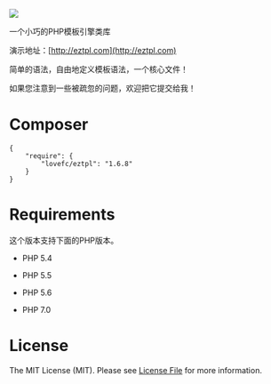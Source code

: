 ![](http://www.eztpl.com/eztpl.png)

一个小巧的PHP模板引擎类库

演示地址：[http://eztpl.com](http://eztpl.com)


简单的语法，自由地定义模板语法，一个核心文件！

如果您注意到一些被疏忽的问题，欢迎把它提交给我！


# Composer

```
{
    "require": {
        "lovefc/eztpl": "1.6.8"
    }		
}
```

# Requirements

这个版本支持下面的PHP版本。

* PHP 5.4

* PHP 5.5

* PHP 5.6

* PHP 7.0


# License

The MIT License (MIT). Please see [License File](https://github.com/thephpleague/route/blob/master/LICENSE.md) for more information.















